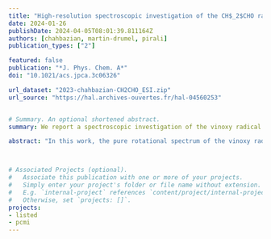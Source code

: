 ```yaml
---
title: "High-resolution spectroscopic investigation of the CH$_2$CHO radical in the sub-millimeter region"
date: 2024-01-26
publishDate: 2024-04-05T08:01:39.811164Z
authors: [chahbazian, martin-drumel, pirali]
publication_types: ["2"]

featured: false
publication: "*J. Phys. Chem. A*"
doi: "10.1021/acs.jpca.3c06326"

url_dataset: "2023-chahbazian-CH2CHO_ESI.zip"
url_source: "https://hal.archives-ouvertes.fr/hal-04560253"


# Summary. An optional shortened abstract.
summary: We report a spectroscopic investigation of the vinoxy radical (CH<sub>2</sub>CHO) in the millimeter and sub-millimeter-wave domain.

abstract: "In this work, the pure rotational spectrum of the vinoxy radical (CH<sub>2</sub>CHO) has been studied at millimeter and sub-millimeter wavelengths (110-860 GHz). CH<sub>2</sub>CHO was produced by H-abstraction from acetaldehyde (CH<sub>3</sub>CHO) using atomic fluorine in a double-pass absorption cell at room temperature. A Zeeman-modulation spectrometer, in which an external magnetic field generated inside the absorption cell is amplitude-modulated, was used to record the pure rotational transitions of the radical. The recorded spectra are devoid of signals from closed-shell species, allowing for relatively fast acquisitions over wide spectral windows. Transitions involving values of the rotational quantum numbers N" and Ka" up to 41 and 18, respectively, were measured and combined with all available high-resolution literature data (both pure rotation and ground-state combination differences from ro-vibration) to greatly improve the modeling of the CH<sub>2</sub>CHO spectrum. The combined experimental line list is fit using a semirigid rotor Hamiltonian, and the results are compared to quantum chemical calculations. This laboratory study provides the spectroscopic information needed to search for CH<sub>2</sub>CHO in various interstellar environments, from cold (e.g., typically 10 K for dense molecular clouds) to warm (e.g., ∼200 K for hot corinos) objects."



# Associated Projects (optional).
#   Associate this publication with one or more of your projects.
#   Simply enter your project's folder or file name without extension.
#   E.g. `internal-project` references `content/project/internal-project/index.md`.
#   Otherwise, set `projects: []`.
projects:
- listed
- pcmi
---
```


